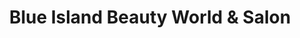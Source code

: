 ---
title: "Blue Island Beauty World & Salon"
url: /kent/blue-island-beauty-world-and-salon/
shop: beauty
---